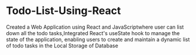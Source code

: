 # Todo-List-Using-React
Created a Web Application using React and JavaScriptwhere user can list down all the todo tasks,Integrated React's useState hook to manage the state of the application, enabling users to create and maintain a dynamic list of todo tasks in the Local Storage of Database
